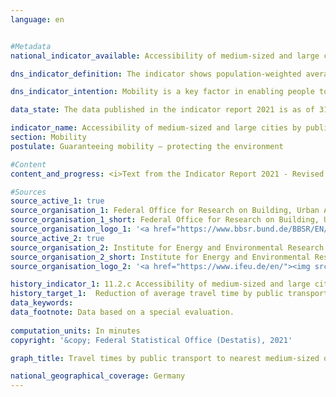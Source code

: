 ```yaml
---
language: en    


#Metadata    
national_indicator_available: Accessibility of medium-sized and large cities by public transport    

dns_indicator_definition: The indicator shows population-weighted average travel times to the nearest medium-sized or major city by public transport.    

dns_indicator_intention: Mobility is a key factor in enabling people to participate in society. Accordingly, urban development and transport should be designed to provide good mobility services and suitable connections to medium-sized or major cities for the entire population. Therefore, the goal of the German Government is to shorten the average amount of time it takes people to travel to their nearest medium-sized or major city by public transport.    

data_state: The data published in the indicator report 2021 is as of 31.12.2020. The data shown on the DNS-Online-Platform is updated regularly, so that more current data may be available online than published in the indicator report 2021.    

indicator_name: Accessibility of medium-sized and large cities by public transport    
section: Mobility    
postulate: Guaranteeing mobility – protecting the environment    

#Content    
content_and_progress: <i>Text from the Indicator Report 2021 - Revised translation</i><br><br>The indicator is computed by the Federal Institute for Research on Building, Urban Affairs and Spatial Development. Public means of transport are defined as transport services that anyone can use on payment of the relevant fees. Flexible forms of operation, such as on-call buses that operate on demand without fixed stopping points and timetables, are not taken into account.<br><br>Comparing the indicator values for 2012 and 2018 shows that the population-weighted average travel time to the nearest medium-sized or major city fell from 23.5 to 21.9 minutes during that period. This equates to a reduction of 6.9%.<br><br>However, the number of medium-sized and major cities grew from 1,010 in 2012 to 1,109 in 2018. Much of this growth can be traced to the designation of additional urban centres as medium-sized cities in Bavaria.<br><br>It is beyond the purview of this report to assess whether that change of status reflects an actual improvement in the provision available in those cities. Nonetheless, the increase in medium-sized and major cities notably helped reduce the average travel time required to reach one.<br><br>If the average travel time for each reporting year is calculated on the basis of only those intermediate and major cities which existed in 2012, it is found to have decreased from 23.5 minutes in 2012 to 22.5 minutes in 2018. This equates to a reduction in travel time of only 4.3% in relation to 2012.<br><br>The data for these calculations were taken from the timetables of Deutsche Bahn, various networks and numerous other transport providers. With the help of the timetable data, the travel times to the nearest intermediate or major city during peak morning traffic times were determined for some 258,000 stops. This period is defined differently across the reporting years. Whereas connections with arrival times between 6 a.m. and 9 a.m. were taken into account in 2012, the figures for 2016 and 2018 refer to connections with arrival times between 8 a.m and 12 noon.<br><br>Not least because not all local transport schedules had been fully incorporated into the database used, the values for the different reporting years cannot be compared without caveats. Therefore, the frequency of transport services to the nearest intermediate or major city is ignored, as is travel time to and from the stopping point. Furthermore, this indicator is based on timetable data – which means that delays or even cancellations are not taken into account.<br><br>The classification of an urban centre as a medium-size or major city is determined according to the availability of goods, services and infrastructure that are not available in the surrounding regional towns. These include, among other things, specialist medical practices, hospitals, cultural facilities as well as secondary schools and institutions of higher education. In each intermediate or major city, especially in large cities, only one location in the city centre was designated as the destination. The destination stops were selected within a radius of one kilometre around that destination point, and the quickest connection from each departure stop to that point was sought. A population-weighted average value of the travel time for Germany was then determined with the help of small-scale population data from the Federal Statistical Office.    

#Sources    
source_active_1: true
source_organisation_1: Federal Office for Research on Building, Urban Affairs and Spatial Development
source_organisation_1_short: Federal Office for Research on Building, Urban Affairs and Spatial Development
source_organisation_logo_1: '<a href="https://www.bbsr.bund.de/BBSR/EN/home/_node.html"><img src="https://g205sdgs.github.io/sdg-indicators/public/LogosEn/bbsr.png" alt=" Federal Office for Research on Building, Urban Affairs and Spatial Development" title="Click here to visit the homepage of the organization" style="border: transparent"/></a>'
source_active_2: true
source_organisation_2: Institute for Energy and Environmental Research
source_organisation_2_short: Institute for Energy and Environmental Research
source_organisation_logo_2: '<a href="https://www.ifeu.de/en/"><img src="https://g205sdgs.github.io/sdg-indicators/public/LogosEn/ifeu.png" alt=" Institute for Energy and Environmental Research" title="Click here to visit the homepage of the organization" style="border: transparent"/></a>'    

history_indicator_1: 11.2.c Accessibility of medium-sized and large cities by public transport                    
history_target_1:  Reduction of average travel time by public transport    
data_keywords:    
data_footnote: Data based on a special evaluation.    
    
computation_units: In minutes    
copyright: '&copy; Federal Statistical Office (Destatis), 2021'    

graph_title: Travel times by public transport to nearest medium-sized or major city    

national_geographical_coverage: Germany    
---    
```

<div>
  <div class="my-header">
    <h3>
    </h3>
  </div>